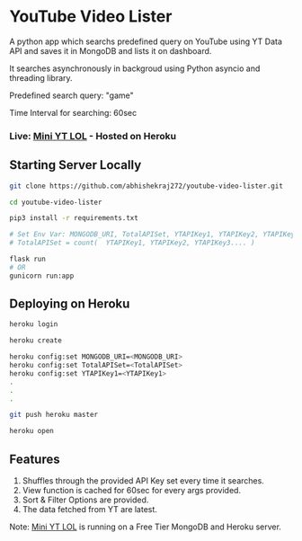 # YouTube Video Lister

A python app which searchs predefined query on YouTube using YT Data API and saves it in MongoDB and lists it on dashboard.

It searches asynchronously in backgroud using Python asyncio and threading library.

Predefined search query: "game"

Time Interval for searching: 60sec

### Live: [Mini YT LOL](https://mini-yt-lol.herokuapp.com/dashboard) - Hosted on Heroku

## Starting Server Locally
```bash
git clone https://github.com/abhishekraj272/youtube-video-lister.git

cd youtube-video-lister

pip3 install -r requirements.txt

# Set Env Var: MONGODB_URI, TotalAPISet, YTAPIKey1, YTAPIKey2, YTAPIKey3....
# TotalAPISet = count(  YTAPIKey1, YTAPIKey2, YTAPIKey3.... ) 

flask run 
# OR
gunicorn run:app
```

## Deploying on Heroku

```bash
heroku login

heroku create

heroku config:set MONGODB_URI=<MONGODB_URI>
heroku config:set TotalAPISet=<TotalAPISet>
heroku config:set YTAPIKey1=<YTAPIKey1>
.
.
.

git push heroku master

heroku open
```

## Features
1. Shuffles through the provided API Key set every time it searches.
2. View function is cached for 60sec for every args provided.
3. Sort & Filter Options are provided.
4. The data fetched from YT are latest.

Note: [Mini YT LOL](https://mini-yt-lol.herokuapp.com/dashboard) is running on a Free Tier MongoDB and Heroku server.
